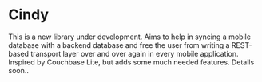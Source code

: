 Cindy
=====
This is a new library under development.
Aims to help in syncing a mobile database with a backend database and free the user from writing a REST-based transport layer over and over again in every mobile application.
Inspired by Couchbase Lite, but adds some much needed features.
Details soon..
